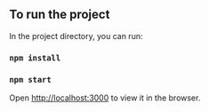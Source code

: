 ## To run the project

In the project directory, you can run:

### `npm install`

### `npm start`

Open [http://localhost:3000](http://localhost:3000) to view it in the browser.
